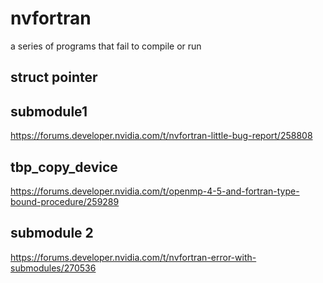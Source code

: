 # nvfortran
a series of programs that fail to compile or run

## struct pointer

## submodule1

https://forums.developer.nvidia.com/t/nvfortran-little-bug-report/258808

## tbp_copy_device

https://forums.developer.nvidia.com/t/openmp-4-5-and-fortran-type-bound-procedure/259289

## submodule 2

https://forums.developer.nvidia.com/t/nvfortran-error-with-submodules/270536
